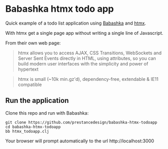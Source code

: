 # Babashka htmx todo app
Quick example of a todo list application using [Babashka](https://github.com/babashka/babashka) and [htmx](https://htmx.org/).

With htmx get a single page app without writing a single line of Javascript.

From their own web page:
> htmx allows you to access AJAX, CSS Transitions, WebSockets and Server Sent Events directly in HTML, using attributes, so you can build modern user interfaces with the simplicity and power of hypertext

> htmx is small (~10k min.gz'd), dependency-free, extendable & IE11 compatible

## Run the application

Clone this repo and run with Babashka:

    git clone https://github.com/prestancedesign/babashka-htmx-todoapp
    cd babashka-htmx-todoapp
    bb htmx_todoapp.clj

Your browser will prompt automatically to the url http://localhost:3000

